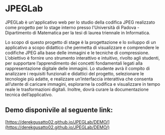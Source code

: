 # JPEGLab
JPEGLab è un'applicativo web per lo studio della codifica JPEG realizzato come progetto per lo stage interno presso l'Università di Padova - Dipartimento di Matematica per la tesi di laurea triennale in Informatica.


Lo scopo di questo progetto di stage è la progettazione e lo sviluppo di un applicativo a scopo didattico che permetta di visualizzare e comprendere le codifiche JPEG alla base delle immagini e le tecniche di compressione. L’obiettivo è fornire uno strumento interattivo e intuitivo, rivolto agli studenti, per supportare l’apprendimento dei concetti fondamentali legati alla rappresentazione digitale delle immagini.
Lo studente avrà il compito di analizzare i requisiti funzionali e didattici del progetto, selezionare le tecnologie più adatte, e realizzare un’interfaccia interattiva che consenta all’utente di caricare immagini, esplorarne la codifica e visualizzare in tempo reale le trasformazioni digitali. Inoltre, dovrà curare la documentazione tecnica dell’applicativo.

## Demo disponivile al seguente link:
[https://derekgusatto02.github.io/JPEGLab/DEMO/](https://derekgusatto02.github.io/JPEGLab/DEMO/)